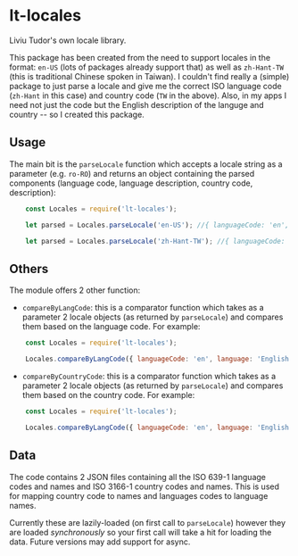 # lt-locales

Liviu Tudor's own locale library.
 
This package has been created from the need to support locales in the format: `en-US` (lots of packages already support that) as well as `zh-Hant-TW` (this is traditional Chinese spoken in Taiwan). I couldn't find really a (simple) package to just parse a locale and give me the correct ISO language code (`zh-Hant` in this case) and country code (`TW` in the above). Also, in my apps I need not just the code but the English description of the languge and country -- so I created this package.

## Usage

The main bit is the `parseLocale` function which accepts a locale string as a parameter (e.g. `ro-RO`) and returns an object containing the parsed components (language code, language description, country code, description):

```javascript
    const Locales = require('lt-locales');

    let parsed = Locales.parseLocale('en-US'); //{ languageCode: 'en', language: 'English', countryCode: 'US', country: 'United States of America', locale: 'en-US' }

    let parsed = Locales.parseLocale('zh-Hant-TW'); //{ languageCode: 'zh-Hant', language: 'Traditional Chinese', countryCode: 'TW', country: 'TAIWAN', locale: 'zh-Hant-TW' }
```

## Others

The module offers 2 other function:

* `compareByLangCode`: this is a comparator function which takes as a parameter 2 locale objects (as returned by `parseLocale`) and compares them based on the language code. For example:

```javascript
    const Locales = require('lt-locales');

    Locales.compareByLangCode({ languageCode: 'en', language: 'English', countryCode: 'US', country: 'United States of America', locale: 'en-US' }, { languageCode: 'ro', language: 'Romanian', countryCode: 'RO', country: 'ROMANIA', locale: 'ro-RO' }); // returns same as "en".localeCompare("ro") == -1
```

* `compareByCountryCode`: this is a comparator function which takes as a parameter 2 locale objects (as returned by `parseLocale`) and compares them based on the country code. For example:

```javascript
    const Locales = require('lt-locales');

    Locales.compareByLangCode({ languageCode: 'en', language: 'English', countryCode: 'US', country: 'United States of America', locale: 'en-US' }, { languageCode: 'ro', language: 'Romanian', countryCode: 'RO', country: 'ROMANIA', locale: 'ro-RO' }); // returns same as "US".localeCompare("RO") == 1
```

## Data

The code contains 2 JSON files containing all the ISO 639-1 language codes and names and ISO 3166-1 country codes and names. This is used for mapping country code to names and languages codes to language names.

Currently these are lazily-loaded (on first call to `parseLocale`) however they are loaded _synchronously_ so your first call will take a hit for loading the data. Future versions may add support for async.
 


